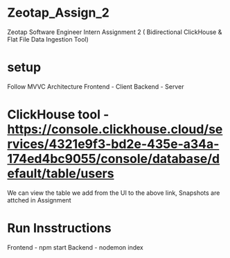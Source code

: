 # Zeotap_Assign_2
Zeotap Software Engineer Intern Assignment 2 ( Bidirectional ClickHouse &amp; Flat File Data Ingestion Tool)

# setup
Follow MVVC Architecture
Frontend - Client
Backend - Server


# ClickHouse tool - https://console.clickhouse.cloud/services/4321e9f3-bd2e-435e-a34a-174ed4bc9055/console/database/default/table/users

We can view the table we add from the UI to the above link, Snapshots are attched in Assignment


# Run Insstructions
Frontend - npm start
Backend - nodemon index

